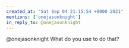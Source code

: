 ```yaml
---
created_at: "Sat Sep 04 21:15:54 +0000 2021"
mentions: ['onejasonknight']
in_reply_to: @onejasonknight
---
```


@onejasonknight What do you use to do that?